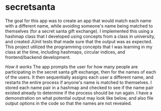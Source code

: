 # secretsanta
The goal for this app was to create an app that would match each name with a different name, while avoiding someone's name being matched to themselves (for a secret santa gift exchange). I implemented this using a hashmap class that I developed using concepts from a class in university, and created JUnit tests that made sure that the output was as expected. This project utilized the programming concepts that I was learning in my class at the time, including hashmaps, circular indices, and frontend/backend development.

*How it works*
The app prompts the user for how many people are participating in the secret santa gift exchange, then for the names of each of the users. It then sequentially assigns each user a different name, and restarts the entire process if anyone's name is matched to themselves. I stored each name pair in a hashmap and checked to see if the name pair existed already to determine if the process should be run again. I have a demonstration on what potential output may look like below, and also file output options in the code so that the names are not revealed.
